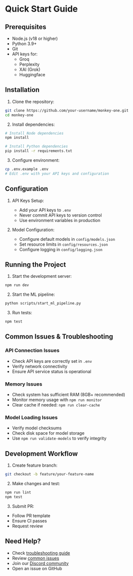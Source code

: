 # Quick Start Guide

## Prerequisites

- Node.js (v18 or higher)
- Python 3.9+
- Git
- API keys for:
  - Groq
  - Perplexity
  - XAI (Grok)
  - Huggingface

## Installation

1. Clone the repository:
```bash
git clone https://github.com/your-username/monkey-one.git
cd monkey-one
```

2. Install dependencies:
```bash
# Install Node dependencies
npm install

# Install Python dependencies
pip install -r requirements.txt
```

3. Configure environment:
```bash
cp .env.example .env
# Edit .env with your API keys and configuration
```

## Configuration

1. API Keys Setup:
   - Add your API keys to `.env`
   - Never commit API keys to version control
   - Use environment variables in production

2. Model Configuration:
   - Configure default models in `config/models.json`
   - Set resource limits in `config/resources.json`
   - Configure logging in `config/logging.json`

## Running the Project

1. Start the development server:
```bash
npm run dev
```

2. Start the ML pipeline:
```bash
python scripts/start_ml_pipeline.py
```

3. Run tests:
```bash
npm test
```

## Common Issues & Troubleshooting

### API Connection Issues
- Check API keys are correctly set in `.env`
- Verify network connectivity
- Ensure API service status is operational

### Memory Issues
- Check system has sufficient RAM (8GB+ recommended)
- Monitor memory usage with `npm run monitor`
- Clear cache if needed: `npm run clear-cache`

### Model Loading Issues
- Verify model checksums
- Check disk space for model storage
- Use `npm run validate-models` to verify integrity

## Development Workflow

1. Create feature branch:
```bash
git checkout -b feature/your-feature-name
```

2. Make changes and test:
```bash
npm run lint
npm test
```

3. Submit PR:
- Follow PR template
- Ensure CI passes
- Request review

## Need Help?

- Check [troubleshooting guide](./TROUBLESHOOTING.md)
- Review [common issues](./COMMON_ISSUES.md)
- Join our [Discord community](https://discord.gg/monkey-one)
- Open an issue on GitHub
